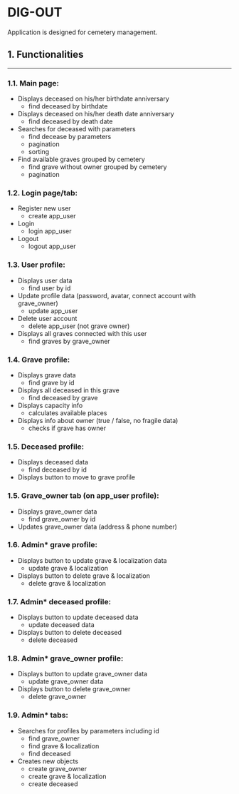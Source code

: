 # DIG-OUT

Application is designed for cemetery management. 

## 1. Functionalities
***

### 1.1. Main page:
+ Displays deceased on his/her birthdate anniversary
  + find deceased by birthdate
+ Displays deceased on his/her death date anniversary
  + find deceased by death date
+ Searches for deceased with parameters
  + find decease by parameters
  + pagination
  + sorting
+ Find available graves grouped by cemetery
  + find grave without owner grouped by cemetery
  + pagination

### 1.2. Login page/tab:
+ Register new user
  + create app_user
+ Login
  + login app_user
+ Logout 
  + logout app_user

### 1.3. User profile:
+ Displays user data
  + find user by id
+ Update profile data (password, avatar, connect account with grave_owner)
  + update app_user
+ Delete user account
  + delete app_user (not grave owner)
+ Displays all graves connected with this user
  + find graves by grave_owner

### 1.4. Grave profile:
+ Displays grave data
  + find grave by id
+ Displays all deceased in this grave
  + find deceased by grave
+ Displays capacity info
  + calculates available places
+ Displays info about owner (true / false, no fragile data)
  + checks if grave has owner

### 1.5. Deceased profile:
+ Displays deceased data 
  + find deceased by id
+ Displays button to move to grave profile

### 1.5. Grave_owner tab (on app_user profile):
+ Displays grave_owner data
  + find grave_owner by id
+ Updates grave_owner data (address & phone number)

### 1.6. Admin* grave profile:
+ Displays button to update grave & localization data
  + update grave & localization
+ Displays button to delete grave & localization 
  + delete grave & localization

### 1.7. Admin* deceased profile:
+ Displays button to update deceased data
  + update deceased data
+ Displays button to delete deceased
  + delete deceased

### 1.8. Admin* grave_owner profile:
+ Displays button to update grave_owner data
  + update grave_owner data
+ Displays button to delete grave_owner
  + delete grave_owner

### 1.9. Admin* tabs:
+ Searches for profiles by parameters including id
  + find grave_owner
  + find grave & localization
  + find deceased
+ Creates new objects
  + create grave_owner 
  + create grave & localization
  + create deceased
